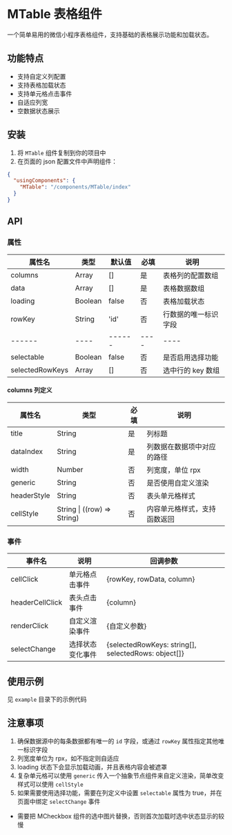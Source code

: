 # MTable 表格组件

一个简单易用的微信小程序表格组件，支持基础的表格展示功能和加载状态。

## 功能特点

- 支持自定义列配置
- 支持表格加载状态
- 支持单元格点击事件
- 自适应列宽
- 空数据状态展示

## 安装

1. 将 `MTable` 组件复制到你的项目中
2. 在页面的 json 配置文件中声明组件：

```json
{
  "usingComponents": {
    "MTable": "/components/MTable/index"
  }
}
```

## API

### 属性

| 属性名          | 类型    | 默认值 | 必填 | 说明                 |
| --------------- | ------- | ------ | ---- | -------------------- |
| columns         | Array   | []     | 是   | 表格列的配置数组     |
| data            | Array   | []     | 是   | 表格数据数组         |
| loading         | Boolean | false  | 否   | 表格加载状态         |
| rowKey          | String  | 'id'   | 否   | 行数据的唯一标识字段 |
| ------          | ----    | ------ | ---- | ----                 |
| selectable      | Boolean | false  | 否   | 是否启用选择功能     |
| selectedRowKeys | Array   | []     | 否   | 选中行的 key 数组    |

#### columns 列定义

| 属性名      | 类型                        | 必填 | 说明                         |
| ----------- | --------------------------- | ---- | ---------------------------- |
| title       | String                      | 是   | 列标题                       |
| dataIndex   | String                      | 是   | 列数据在数据项中对应的路径   |
| width       | Number                      | 否   | 列宽度，单位 rpx             |
| generic     | String                      | 否   | 是否使用自定义渲染           |
| headerStyle | String                      | 否   | 表头单元格样式               |
| cellStyle   | String \| ((row) => String) | 否   | 内容单元格样式，支持函数返回 |

### 事件

| 事件名          | 说明             | 回调参数                                            |
| --------------- | ---------------- | --------------------------------------------------- |
| cellClick       | 单元格点击事件   | {rowKey, rowData, column}                           |
| headerCellClick | 表头点击事件     | {column}                                            |
| renderClick     | 自定义渲染事件   | {自定义参数}                                        |
| selectChange    | 选择状态变化事件 | {selectedRowKeys: string[], selectedRows: object[]} |

## 使用示例

见 `example` 目录下的示例代码

## 注意事项

1. 确保数据源中的每条数据都有唯一的 `id` 字段，或通过 `rowKey` 属性指定其他唯一标识字段
2. 列宽度单位为 rpx，如不指定则自适应
3. loading 状态下会显示加载动画，并且表格内容会被遮罩
4. 复杂单元格可以使用 `generic` 传入一个抽象节点组件来自定义渲染，简单改变样式可以使用 `cellStyle`
5. 如果需要使用选择功能，需要在列定义中设置 `selectable` 属性为 true，并在页面中绑定 `selectChange` 事件

- 需要把 MCheckbox 组件的选中图片替换，否则首次加载时选中状态显示的较慢
